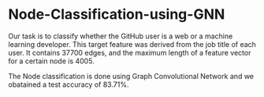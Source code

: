 # Node-Classification-using-GNN

Our task is to classify whether the GitHub user is a web or a machine learning developer. This target feature was derived from the job title of each user. It contains 37700 edges, and the maximum length of a feature vector for a certain node is 4005. 

The Node classification is done using Graph Convolutional Network and we obatained a test accuracy of 83.71%.

